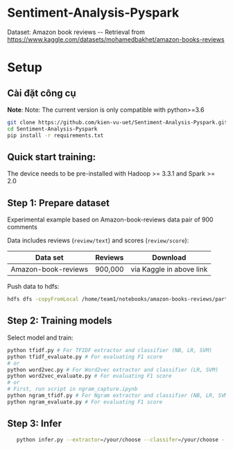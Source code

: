 # Sentiment-Analysis-Pyspark

Dataset: Amazon book reviews
-- Retrieval from https://www.kaggle.com/datasets/mohamedbakhet/amazon-books-reviews

# Setup
## Cài đặt công cụ

**Note**:
Note:
The current version is only compatible with python>=3.6
```bash
git clone https://github.com/kien-vu-uet/Sentiment-Analysis-Pyspark.git
cd Sentiment-Analysis-Pyspark
pip install -r requirements.txt
```

## Quick start training: 
The device needs to be pre-installed with Hadoop >= 3.3.1 and Spark >= 2.0

## Step 1: Prepare dataset

Experimental example based on Amazon-book-reviews data pair of 900 comments

Data includes reviews (`review/text`) and scores (`review/score`):

| Data set               | Reviews    |                    Download                   |
| :--------------------: | :--------: | :-------------------------------------------: |
| Amazon-book-reviews    | 900,000    | via Kaggle in above link                      |

Push data to hdfs: 
```bash
hdfs dfs -copyFromLocal /home/team1/notebooks/amazon-books-reviews/part2_900k.csv /user/team1
```

## Step 2: Training models

Select model and train:
```bash
python tfidf.py # For TFIDF extractor and classifier (NB, LR, SVM)
python tfidf_evaluate.py # For evaluating F1 score 
# or
python word2vec.py # For Word2vec extractor and classifier (LR, SVM)
python word2vec_evaluate.py # For evaluating F1 score
# or
# First, run script in ngram_capture.ipynb
python ngram_tfidf.py # For Ngram extractor and classifier (NB, LR, SVM)
python ngram_evaluate.py # For evaluating F1 score
```
## Step 3: Infer
```bash
   python infer.py --extractor=/your/choose --classifer=/your/choose --input=/path/to/your/txt/input --output=/path/to/your/txt/output
```

